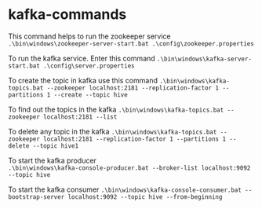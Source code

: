 # kafka-commands

This command helps to run the zookeeper service
``` .\bin\windows\zookeeper-server-start.bat .\config\zookeeper.properties ```

To run the kafka service. Enter this command
``` .\bin\windows\kafka-server-start.bat .\config\server.properties ``` 

To create the topic in kafka use this command 
``` .\bin\windows\kafka-topics.bat --zookeeper localhost:2181 --replication-factor 1 --partitions 1 --create --topic hive ```

To find out the topics in the kafka
``` .\bin\windows\kafka-topics.bat --zookeeper localhost:2181 --list ```

To delete any topic in the kafka 
``` .\bin\windows\kafka-topics.bat --zookeeper localhost:2181 --replication-factor 1 --partitions 1 --delete --topic hive1 ```

To start the kafka producer  
``` .\bin\windows\kafka-console-producer.bat --broker-list localhost:9092 --topic hive ```
 
To start the kafka consumer 
 ``` .\bin\windows\kafka-console-consumer.bat --bootstrap-server localhost:9092 --topic hive --from-beginning ```




